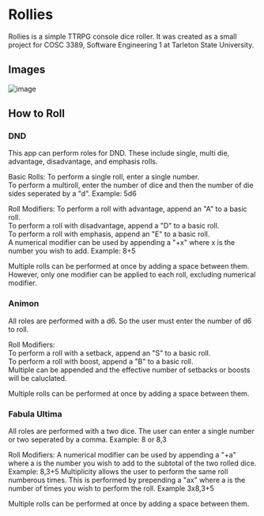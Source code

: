 # Rollies
Rollies is a simple TTRPG console dice roller. It was created as a small project for COSC 3389, Software Engineering 1 at Tarleton State University.

## Images

![image](https://github.com/user-attachments/assets/e83b2bad-33af-4cce-8fa6-19f9f98d48af)

## How to Roll
### DND
This app can perform roles for DND. 
These include single, multi die, advantage, disadvantage, and emphasis rolls.  
  
Basic Rolls:
To perform a single roll, enter a single number.  
To perform a multiroll, enter the number of dice and then the number of die sides seperated by a "d". Example: 5d6  
  
Roll Modifiers:
To perform a roll with advantage, append an "A" to a basic roll.  
To perform a roll with disadvantage, append a "D" to a basic roll.  
To perform a roll with emphasis, append an "E" to a basic roll.  
A numerical modifier can be used by appending a "+x" where x is the number you wish to add. Example: 8+5  

Multiple rolls can be performed at once by adding a space between them. However, only one modifier can be applied to each roll, excluding numerical modifier.  

### Animon
All roles are performed with a d6. So the user must enter the number of d6 to roll.  
  
Roll Modifiers:  
To perform a roll with a setback, append an "S" to a basic roll.  
To perform a roll with boost, append a "B" to a basic roll.  
Multiple can be appended and the effective number of setbacks or boosts will be caluclated.  
  
Multiple rolls can be performed at once by adding a space between them.  

### Fabula Ultima
All roles are performed with a two dice. The user can enter a single number or two seperated by a comma. Example: 8 or 8,3

Roll Modifiers:
A numerical modifier can be used by appending a "+a" where a is the number you wish to add to the subtotal of the two rolled dice. Example: 8,3+5
Multiplicity allows the user to perform the same roll numberous times. This is performed by prepending a "ax" where a is the number of times you wish to perform the roll. Example 3x8,3+5

Multiple rolls can be performed at once by adding a space between them.

